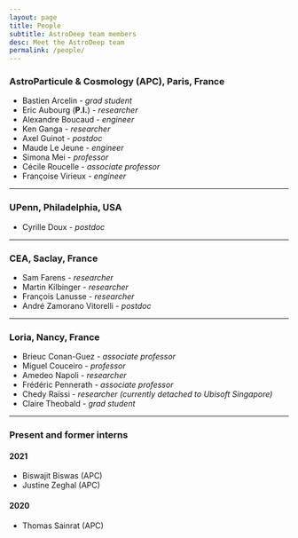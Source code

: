 ```yaml
---
layout: page
title: People
subtitle: AstroDeep team members
desc: Meet the AstroDeep team
permalink: /people/
---
```


### AstroParticule & Cosmology (APC), Paris, France

- Bastien Arcelin - _grad student_
- Eric Aubourg (**P.I.**) - _researcher_
- Alexandre Boucaud - _engineer_
- Ken Ganga - _researcher_
- Axel Guinot - _postdoc_
- Maude Le Jeune - _engineer_
- Simona Mei - _professor_
- Cécile Roucelle - _associate professor_
- Françoise Virieux - _engineer_

---

### UPenn, Philadelphia, USA

- Cyrille Doux - _postdoc_

---

### CEA, Saclay, France

- Sam Farens - _researcher_
- Martin Kilbinger - _researcher_
- François Lanusse - _researcher_
- André Zamorano Vitorelli - _postdoc_

---

### Loria, Nancy, France

- Brieuc Conan-Guez - _associate professor_
- Miguel Couceiro - _professor_
- Amedeo Napoli - _researcher_
- Frédéric Pennerath - _associate professor_ 
- Chedy Raïssi - _researcher (currently detached to Ubisoft Singapore)_
- Claire Theobald - _grad student_

---
### Present and former interns

#### 2021

- Biswajit Biswas (APC)
- Justine Zeghal (APC)

#### 2020

- Thomas Sainrat (APC)
